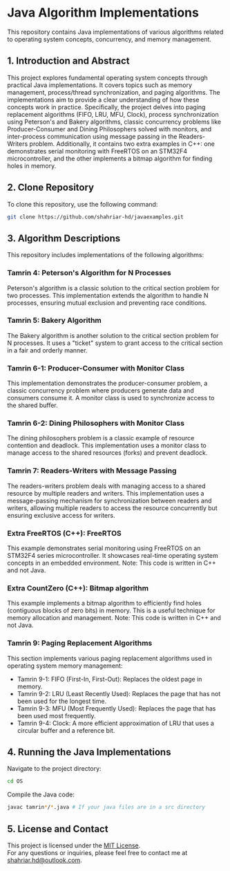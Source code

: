 # Java Algorithm Implementations

This repository contains Java implementations of various algorithms related to operating system concepts, concurrency, and memory management.

## 1. Introduction and Abstract

This project explores fundamental operating system concepts through practical Java implementations. It covers topics such as memory management, process/thread synchronization, and paging algorithms. The implementations aim to provide a clear understanding of how these concepts work in practice. Specifically, the project delves into paging replacement algorithms (FIFO, LRU, MFU, Clock), process synchronization using Peterson's and Bakery algorithms, classic concurrency problems like Producer-Consumer and Dining Philosophers solved with monitors, and inter-process communication using message passing in the Readers-Writers problem. Additionally, it contains two extra examples in C++: one demonstrates serial monitoring with FreeRTOS on an STM32F4 microcontroller, and the other implements a bitmap algorithm for finding holes in memory.

## 2. Clone Repository

To clone this repository, use the following command:

```bash
git clone https://github.com/shahriar-hd/javaexamples.git
```

## 3. Algorithm Descriptions
This repository includes implementations of the following algorithms:

### Tamrin 4: Peterson's Algorithm for N Processes
Peterson's algorithm is a classic solution to the critical section problem for two processes. This implementation extends the algorithm to handle N processes, ensuring mutual exclusion and preventing race conditions.

### Tamrin 5: Bakery Algorithm
The Bakery algorithm is another solution to the critical section problem for N processes. It uses a "ticket" system to grant access to the critical section in a fair and orderly manner.

### Tamrin 6-1: Producer-Consumer with Monitor Class
This implementation demonstrates the producer-consumer problem, a classic concurrency problem where producers generate data and consumers consume it. A monitor class is used to synchronize access to the shared buffer.

### Tamrin 6-2: Dining Philosophers with Monitor Class
The dining philosophers problem is a classic example of resource contention and deadlock. This implementation uses a monitor class to manage access to the shared resources (forks) and prevent deadlock.

### Tamrin 7: Readers-Writers with Message Passing
The readers-writers problem deals with managing access to a shared resource by multiple readers and writers. This implementation uses a message-passing mechanism for synchronization between readers and writers, allowing multiple readers to access the resource concurrently but ensuring exclusive access for writers.

### Extra FreeRTOS (C++): FreeRTOS
This example demonstrates serial monitoring using FreeRTOS on an STM32F4 series microcontroller. It showcases real-time operating system concepts in an embedded environment. Note: This code is written in C++ and not Java.

### Extra CountZero (C++): Bitmap algorithm
This example implements a bitmap algorithm to efficiently find holes (contiguous blocks of zero bits) in memory. This is a useful technique for memory allocation and management. Note: This code is written in C++ and not Java.

### Tamrin 9: Paging Replacement Algorithms
This section implements various paging replacement algorithms used in operating system memory management:

- Tamrin 9-1: FIFO (First-In, First-Out): Replaces the oldest page in memory.
- Tamrin 9-2: LRU (Least Recently Used): Replaces the page that has not been used for the longest time.
- Tamrin 9-3: MFU (Most Frequently Used): Replaces the page that has been used most frequently.
- Tamrin 9-4: Clock: A more efficient approximation of LRU that uses a circular buffer and a reference bit.

## 4. Running the Java Implementations
Navigate to the project directory:

```bash
cd OS
```
Compile the Java code:

```bash
javac tamrin*/*.java # If your java files are in a src directory
```
## 5. License and Contact
This project is licensed under the [MIT License](https://github.com/shahriar-hd/javaexamples/blob/main/LICENSE).</br>
For any questions or inquiries, please feel free to contact me at [shahriar.hd@outlook.com](mailto:shahriar.hd@outlook.com).
